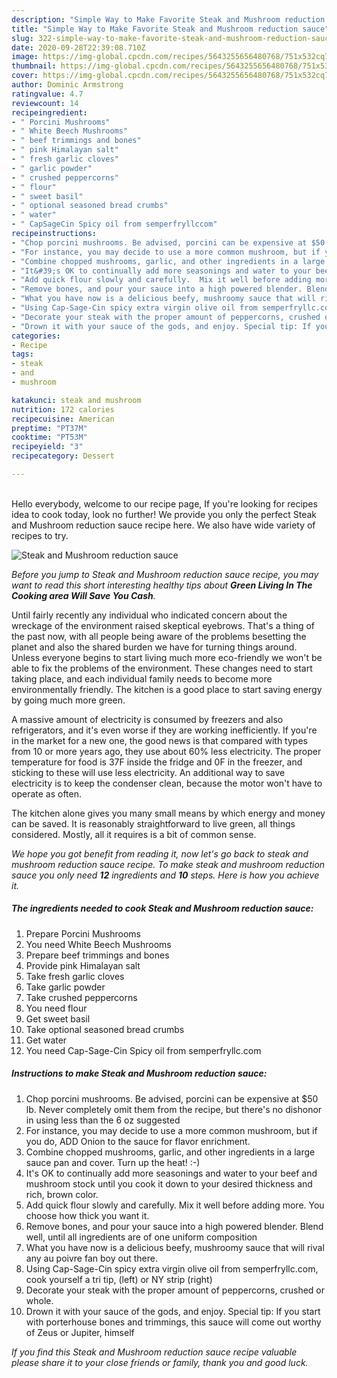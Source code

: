```yaml
---
description: "Simple Way to Make Favorite Steak and Mushroom reduction sauce"
title: "Simple Way to Make Favorite Steak and Mushroom reduction sauce"
slug: 322-simple-way-to-make-favorite-steak-and-mushroom-reduction-sauce
date: 2020-09-28T22:39:08.710Z
image: https://img-global.cpcdn.com/recipes/5643255656480768/751x532cq70/steak-and-mushroom-reduction-sauce-recipe-main-photo.jpg
thumbnail: https://img-global.cpcdn.com/recipes/5643255656480768/751x532cq70/steak-and-mushroom-reduction-sauce-recipe-main-photo.jpg
cover: https://img-global.cpcdn.com/recipes/5643255656480768/751x532cq70/steak-and-mushroom-reduction-sauce-recipe-main-photo.jpg
author: Dominic Armstrong
ratingvalue: 4.7
reviewcount: 14
recipeingredient:
- " Porcini Mushrooms"
- " White Beech Mushrooms"
- " beef trimmings and bones"
- " pink Himalayan salt"
- " fresh garlic cloves"
- " garlic powder"
- " crushed peppercorns"
- " flour"
- " sweet basil"
- " optional seasoned bread crumbs"
- " water"
- " CapSageCin Spicy oil from semperfryllccom"
recipeinstructions:
- "Chop porcini mushrooms. Be advised, porcini can be expensive at $50 lb. Never completely omit them from the recipe, but there&#39;s no dishonor in using less than the 6 oz suggested"
- "For instance, you may decide to use a more common mushroom, but if you do, ADD Onion to the sauce for flavor enrichment."
- "Combine chopped mushrooms, garlic, and other ingredients in a large sauce pan and cover. Turn up the heat!  :-)"
- "It&#39;s OK to continually add more seasonings and water to your beef and mushroom stock until you cook it down to your desired thickness and rich, brown color."
- "Add quick flour slowly and carefully.  Mix it well before adding more. You choose how thick you want it."
- "Remove bones, and pour your sauce into a high powered blender. Blend well, until all ingredients are of one uniform composition"
- "What you have now is a delicious beefy, mushroomy sauce that will rival any au poivre fan boy out there."
- "Using Cap-Sage-Cin spicy extra virgin olive oil from semperfryllc.com, cook yourself a tri tip, (left) or NY strip (right)"
- "Decorate your steak with the proper amount of peppercorns, crushed or whole."
- "Drown it with your sauce of the gods, and enjoy. Special tip: If you start with porterhouse bones and trimmings, this sauce will come out worthy of Zeus or Jupiter, himself"
categories:
- Recipe
tags:
- steak
- and
- mushroom

katakunci: steak and mushroom 
nutrition: 172 calories
recipecuisine: American
preptime: "PT37M"
cooktime: "PT53M"
recipeyield: "3"
recipecategory: Dessert

---
```

<br>
Hello everybody, welcome to our recipe page, If you're looking for recipes idea to cook today, look no further! We provide you only the perfect Steak and Mushroom reduction sauce recipe here. We also have wide variety of recipes to try.
<br>


![Steak and Mushroom reduction sauce](https://img-global.cpcdn.com/recipes/5643255656480768/751x532cq70/steak-and-mushroom-reduction-sauce-recipe-main-photo.jpg)

<i>Before you jump to Steak and Mushroom reduction sauce recipe, you may want to read this short interesting healthy tips about 
<strong>Green Living In The Cooking area Will Save You Cash</strong>.</i>
</br>

Until fairly recently any individual who indicated concern about the wreckage of the environment raised skeptical eyebrows. That's a thing of the past now, with all people being aware of the problems besetting the planet and also the shared burden we have for turning things around. Unless everyone begins to start living much more eco-friendly we won't be able to fix the problems of the environment. These changes need to start taking place, and each individual family needs to become more environmentally friendly. The kitchen is a good place to start saving energy by going much more green.

A massive amount of electricity is consumed by freezers and also refrigerators, and it's even worse if they are working inefficiently. If you're in the market for a new one, the good news is that compared with types from 10 or more years ago, they use about 60% less electricity. The proper temperature for food is 37F inside the fridge and 0F in the freezer, and sticking to these will use less electricity. An additional way to save electricity is to keep the condenser clean, because the motor won't have to operate as often.

The kitchen alone gives you many small means by which energy and money can be saved. It is reasonably straightforward to live green, all things considered. Mostly, all it requires is a bit of common sense.


<i>We hope you got benefit from reading it, now let's go back to steak and mushroom reduction sauce recipe. To make steak and mushroom reduction sauce you only need <strong>12</strong> ingredients and <strong>10</strong> steps. Here is how you achieve it.
</i>

##### The ingredients needed to cook Steak and Mushroom reduction sauce:

1. Prepare  Porcini Mushrooms
1. You need  White Beech Mushrooms
1. Prepare  beef trimmings and bones
1. Provide  pink Himalayan salt
1. Take  fresh garlic cloves
1. Take  garlic powder
1. Take  crushed peppercorns
1. You need  flour
1. Get  sweet basil
1. Take  optional seasoned bread crumbs
1. Get  water
1. You need  Cap-Sage-Cin Spicy oil from semperfryllc.com


##### Instructions to make Steak and Mushroom reduction sauce:

1. Chop porcini mushrooms. Be advised, porcini can be expensive at $50 lb. Never completely omit them from the recipe, but there&#39;s no dishonor in using less than the 6 oz suggested
1. For instance, you may decide to use a more common mushroom, but if you do, ADD Onion to the sauce for flavor enrichment.
1. Combine chopped mushrooms, garlic, and other ingredients in a large sauce pan and cover. Turn up the heat!  :-)
1. It&#39;s OK to continually add more seasonings and water to your beef and mushroom stock until you cook it down to your desired thickness and rich, brown color.
1. Add quick flour slowly and carefully.  Mix it well before adding more. You choose how thick you want it.
1. Remove bones, and pour your sauce into a high powered blender. Blend well, until all ingredients are of one uniform composition
1. What you have now is a delicious beefy, mushroomy sauce that will rival any au poivre fan boy out there.
1. Using Cap-Sage-Cin spicy extra virgin olive oil from semperfryllc.com, cook yourself a tri tip, (left) or NY strip (right)
1. Decorate your steak with the proper amount of peppercorns, crushed or whole.
1. Drown it with your sauce of the gods, and enjoy. Special tip: If you start with porterhouse bones and trimmings, this sauce will come out worthy of Zeus or Jupiter, himself


<i>If you find this Steak and Mushroom reduction sauce recipe valuable please share it to your close friends or family, thank you and good luck.</i>
